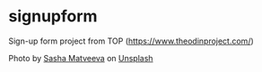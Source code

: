 # signupform

Sign-up form project from TOP (https://www.theodinproject.com/)

Photo by <a href="https://unsplash.com/@sashamatveeva?utm_content=creditCopyText&utm_medium=referral&utm_source=unsplash">Sasha Matveeva</a> on <a href="https://unsplash.com/photos/an-archway-leading-to-a-swimming-pool-in-a-building-eIQP7yl_C-A?utm_content=creditCopyText&utm_medium=referral&utm_source=unsplash">Unsplash</a>
